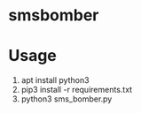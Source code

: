 # smsbomber
# Usage
1. apt install python3
2. pip3 install -r requirements.txt
3. python3 sms_bomber.py